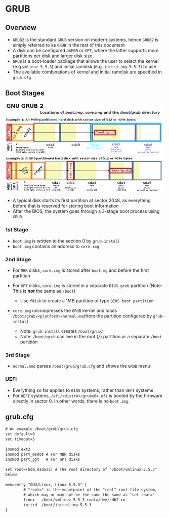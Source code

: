 # GRUB

## Overview

- `GRUB2` is the standard `GRUB` version on modern systems, hence `GRUB2` is simply referred to as `GRUB` in the rest of this document 
- A disk can be configured as`MBR` or `GPT`, where the latter  supports more partitions per disk and larger disk size
- `GRUB` is a boot-loader package that allows the user to select the kernel (e.g.`vmlinuz-5.5.3`) and initial ramdisk (e.g. `initrd.img-5.5.3`) to use
- The available combinations of kernel and initial ramdisk are specified in `grub.cfg`

## Boot Stages

![File:GNU GRUB components.svg](./GNU_GRUB_components.png)

- A typical disk starts its first partition at sector 2048, as everything before that is reserved for storing boot information 
- After the BIOS, the system goes through a 3-stage boot process using `GRUB`

### 1st Stage

- `boot.img` is written to the section 0 by `grub-install`
- `boot.img` contains an address to `core.img`

### 2nd Stage

- For `MBR` disks, `core.img` is stored after `boot.mg` and before the first partition
- For `GPT` disks, `core.img` is stored in a separate `BIOS_grub` partition (Note: This is ***not*** the same as `/boot`)
  - Use `fdisk` to create a 1MB partition of type `BIOS boot partition`

- `core.img` uncompresses the `GRUB` kernel and loads `/boot/grub/<platform>/normal.mod`from the partition configured by `grub-install`
  - Note: `grub-install` creates `/boot/grub/`  
  - Note: `/boot/grub` can live in the root (`/`) partition or a separate `/boot` partition

### 3rd Stage

- `normal.mod` parses `/boot/grub/grub.cfg` and shows the `GRUB` menu

### UEFI

- Everything so far applies to `BIOS` systems, rather than `UEFI` systems
- For `UEFI` systems, `/efi/<distro>/grubx64.efi` is booted by the firmware directly in sector 0. In other words, there is no `boot.img`.

## grub.cfg

```
# An example /boot/grub/grub.cfg
set default=0
set timeout=5

insmod ext2
insmod part_msdos # For MBR disks
insmod part_gpt   # For GPT disks

set root=(hd0,msdos5) # The root directory of "/boot/vmlinuz-5.5.3" below

menuentry "GNU/Linux, Linux 5.5.3" {
        # "root=" is the mountpoint of the "real" root file system,
        # which may or may not be the same the same as "set root="
        linux   /boot/vmlinuz-5.5.3 root=/dev/sdb2 ro
        initrd  /boot/initrd.img-5.5.3
}
```

